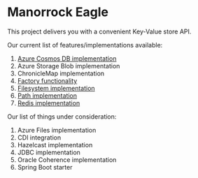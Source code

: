 # Manorrock Eagle

This project delivers you with a convenient Key-Value store API.

Our current list of features/implementations available:

1. [Azure Cosmos DB implementation](azure/cosmosdb/README.md)
1. Azure Storage Blob implementation
1. ChronicleMap implementation
1. [Factory functionality](factory/README.md)
1. [Filesystem implementation](filesystem/README.md)
1. [Path implementation](path/README.md)
1. [Redis implementation](redis/README.md)

Our list of things under consideration:

1. Azure Files implementation
1. CDI integration
1. Hazelcast implementation
1. JDBC implementation
1. Oracle Coherence implementation
1. Spring Boot starter
